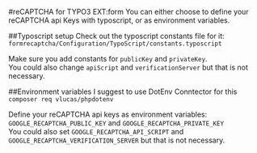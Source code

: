 #reCAPTCHA for TYPO3 EXT:form
You can either choose to define your reCAPTCHA api Keys with typoscript,
or as environment variables.

##Typoscript setup 
Check out the typoscript constants file for it: `formrecaptcha/Configuration/TypoScript/constants.typoscript`

Make sure you add constants for 
`publicKey` and `privateKey`.<br /> 
You could also change `apiScript` and `verificationServer` but that is not necessary.

##Environment variables
I suggest to use DotEnv Conntector for this `composer req vlucas/phpdotenv`

Define your reCAPTCHA api keys as environment variables: \
`GOOGLE_RECAPTCHA_PUBLIC_KEY` and `GOOGLE_RECAPTCHA_PRIVATE_KEY` <br /> 
You could also set 
`GOOGLE_RECAPTCHA_API_SCRIPT`
and
`GOOGLE_RECAPTCHA_VERIFICATION_SERVER`
but that is not necessary.
 

